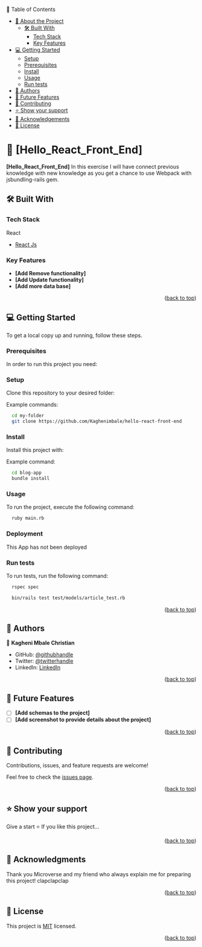 📗 Table of Contents

- [📖 About the Project](#about-project)
  - [🛠 Built With](#built-with)
    - [Tech Stack](#tech-stack)
    - [Key Features](#key-features)
- [💻 Getting Started](#getting-started)
  - [Setup](#setup)
  - [Prerequisites](#prerequisites)
  - [Install](#install)
  - [Usage](#usage)
  - [Run tests](#run-tests)
- [👥 Authors](#authors)
- [🔭 Future Features](#future-features)
- [🤝 Contributing](#contributing)
- [⭐️ Show your support](#support)
- [🙏 Acknowledgements](#acknowledgements)
- [📝 License](#license)

<!-- PROJECT DESCRIPTION -->

# 📖 [Hello_React_Front_End] <a name="about-project"></a>

**[Hello_React_Front_End]** In this exercise I will have connect previous knowledge with new knowledge as you get a chance to use Webpack with jsbundling-rails gem.

## 🛠 Built With <a name="built-with"></a>

### Tech Stack <a name="tech-stack"></a>

<summary>React</summary>
  <ul>
    <li><a href="https://react.dev/">React Js</a></li>
  </ul>
</details>

<!-- Features -->

### Key Features <a name="key-features"></a>

- **[Add Remove functionality]**
- **[Add Update functionality]**
- **[Add more data base]**

<p align="right">(<a href="#readme-top">back to top</a>)</p>

<!-- GETTING STARTED -->

## 💻 Getting Started <a name="getting-started"></a>

To get a local copy up and running, follow these steps.

### Prerequisites

In order to run this project you need:

<!--
Example command:

```sh
  sudo apt install ruby-full
```
 -->

### Setup

Clone this repository to your desired folder:

Example commands:

```sh
  cd my-folder
  git clone https://github.com/Kaghenimbale/hello-react-front-end
```

### Install

Install this project with:

Example command:

```sh
  cd blog-app
  bundle install
```

### Usage

To run the project, execute the following command:

```sh
  ruby main.rb
```

### Deployment

This App has not been deployed

### Run tests

To run tests, run the following command:

```sh
  rspec spec
```

```sh
  bin/rails test test/models/article_test.rb
```

<p align="right">(<a href="#readme-top">back to top</a>)</p>

<!-- AUTHORS -->

## 👥 Authors <a name="authors"></a>

👤 **Kagheni Mbale Christian**

- GitHub: [@githubhandle](https://github.com/Kaghenimbale)
- Twitter: [@twitterhandle](https://twitter.com/MbaleKagheni)
- LinkedIn: [LinkedIn](https://www.linkedin.com/in/kagheni-mbale-401b90240/)

<p align="right">(<a href="#readme-top">back to top</a>)</p>

<!-- FUTURE FEATURES -->

## 🔭 Future Features <a name="future-features"></a>

- [ ] **[Add schemas to the project]**
- [ ] **[Add screenshot to provide details about the project]**

<p align="right">(<a href="#readme-top">back to top</a>)</p>

<!-- CONTRIBUTING -->

## 🤝 Contributing <a name="contributing"></a>

Contributions, issues, and feature requests are welcome!

Feel free to check the [issues page](https://github.com/Kaghenimbale/hello-react-front-end/issues).

<p align="right">(<a href="#readme-top">back to top</a>)</p>

<!-- SUPPORT -->

## ⭐️ Show your support <a name="support"></a>

Give a start ⭐️ If you like this project...

<p align="right">(<a href="#readme-top">back to top</a>)</p>

<!-- ACKNOWLEDGEMENTS -->

## 🙏 Acknowledgments <a name="acknowledgements"></a>

Thank you Microverse and my friend who always explain me for preparing this project! clapclapclap

<p align="right">(<a href="#readme-top">back to top</a>)</p>

<!-- LICENSE -->

## 📝 License <a name="license"></a>

This project is [MIT](https://github.com/Kaghenimbale/hello-react-front-end/blob/main/LICENSE) licensed.

<p align="right">(<a href="#readme-top">back to top</a>)</p>
